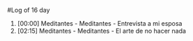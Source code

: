 #Log of 16 day

1. [00:00] Meditantes - Meditantes - Entrevista a mi esposa
1. [02:15] Meditantes - Meditantes - El arte de no hacer nada
